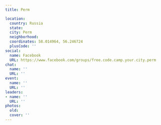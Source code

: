 ```yaml
---
title: Perm

location:
  country: Russia
  state: 
  city: Perm
  neighborhood: 
  coordinates: 58.014964, 56.246724
  plusCode: ''
social:
  name: Facebook
  URL: https://www.facebook.com/groups/free.code.camp.your.city.perm
chat:
  name: ''
  URL: ''
event:
  name: ''
  URL: ''
leaders:
- name: ''
  URL: ''
photos:
  old: 
  cover: ''
---
```

